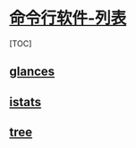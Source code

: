 # [命令行软件-列表](https://github.com/suliveevil/ultimate-macOS/tree/master/Software%26Setting/命令行软件)

[TOC]

## [glances](https://github.com/suliveevil/ultimate-macOS/tree/master/Software%26Setting/命令行软件/glances.md)

## [istats](https://github.com/suliveevil/ultimate-macOS/tree/master/Software%26Setting/命令行软件/istats.md)

## [tree](https://github.com/suliveevil/ultimate-macOS/tree/master/Software%26Setting/命令行软件/tree.md)

